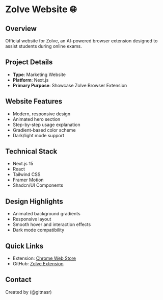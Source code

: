 # Zolve Website 🌐

## Overview

Official website for Zolve, an AI-powered browser extension designed to assist students during online exams.

## Project Details

- **Type**: Marketing Website
- **Platform**: Next.js
- **Primary Purpose**: Showcase Zolve Browser Extension

## Website Features

- Modern, responsive design
- Animated hero section
- Step-by-step usage explanation
- Gradient-based color scheme
- Dark/light mode support

## Technical Stack

- Next.js 15
- React
- Tailwind CSS
- Framer Motion
- Shadcn/UI Components

## Design Highlights

- Animated background gradients
- Responsive layout
- Smooth hover and interaction effects
- Dark mode compatibility


## Quick Links

- Extension: [Chrome Web Store](#)
- GitHub: [Zolve Extension](https://github.com/gitnasr/zolve)

## Contact

Created by (@gitnasr)
